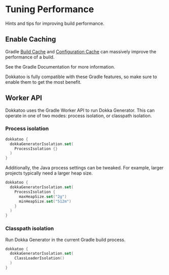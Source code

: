 # Tuning Performance

Hints and tips for improving build performance.

## Enable Caching

Gradle
[Build Cache](https://docs.gradle.org/current/userguide/build_cache.html)
and
[Configuration Cache](https://docs.gradle.org/current/userguide/configuration_cache.html)
can massively improve the performance of a build.

See the Gradle Documentation for more information.

Dokkatoo is fully compatible with these Gradle features,
so make sure to enable them to get the most benefit.

## Worker API

Dokkatoo uses the Gradle Worker API to run Dokka Generator.
This can operate in one of two modes: process isolation, or classpath isolation.

### Process isolation

```kotlin title="build.gradle.kts"
dokkatoo {
  dokkaGeneratorIsolation.set(
    ProcessIsolation {}
  )
}
```

Additionally, the Java process settings can be tweaked.
For example, larger projects typically need a larger heap size.

```kotlin title="build.gradle.kts"
dokkatoo {
  dokkaGeneratorIsolation.set(
    ProcessIsolation {
      maxHeapSize.set("2g")
      minHeapSize.set("512m")
    }
  )
}
```

### Classpath isolation

Run Dokka Generator in the current Gradle build process.

```kotlin title="build.gradle.kts"
dokkatoo {
  dokkaGeneratorIsolation.set(
    ClassLoaderIsolation()
  )
}
```
